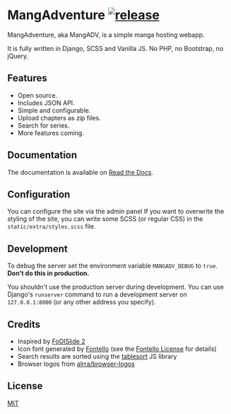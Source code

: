 # MangAdventure [![release](https://img.shields.io/github/release/mangadventure/MangAdventure/all.svg)](https://github.com/mangadventure/MangAdventure/releases)

MangAdventure, aka MangADV, is a simple manga hosting webapp.

It is fully written in Django, SCSS and Vanilla JS. No PHP, no Bootstrap, no jQuery.

## Features

* Open source.
* Includes JSON API.
* Simple and configurable.
* Upload chapters as zip files.
* Search for series.
* More features coming.

## Documentation

The documentation is available on [Read the Docs](https://mangadventure.rtfd.io).

## Configuration

You can configure the site via the admin panel
If you want to overwrite the styling of the site,
you can write some SCSS (or regular CSS) in the
`static/extra/styles.scss` file.

## Development

To debug the server set the environment variable `MANGADV_DEBUG`
to `true`. **Don't do this in production.**

You shouldn't use the production server during development.
You can use Django's `runserver` command to run a development
server on `127.0.0.1:8000` (or any other address you specify).

## Credits

* Inspired by [FoOlSlide 2](https://github.com/chocolatkey/FoOlSlide2)
* Icon font generated by [Fontello](http://fontello.com/) (see the [Fontello License](./static/fontello/LICENSE.txt) for details)
* Search results are sorted using the [tablesort](https://github.com/tristen/tablesort) JS library
* Browser logos from [alrra/browser-logos](https://github.com/alrra/browser-logos)

## License

[MIT](LICENSE)


